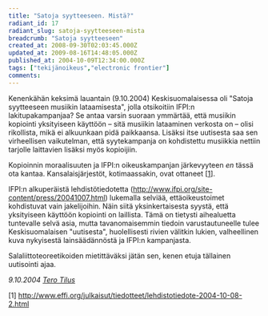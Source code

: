 ```yaml
---
title: "Satoja syytteeseen. Mistä?"
radiant_id: 17
radiant_slug: satoja-syytteeseen-mista
breadcrumb: "Satoja syytteeseen"
created_at: 2008-09-30T02:03:45.000Z
updated_at: 2009-08-16T14:48:05.000Z
published_at: 2004-10-09T12:34:00.000Z
tags: ["tekijänoikeus","electronic frontier"]
comments:
---
```

<p>Kenenkähän keksimä lauantain (9.10.2004) Keskisuomalaisessa oli
"Satoja syytteeseen musiikin lataamisesta", jolla otsikoitiin IFPI:n
lakitupakampanjaa? Se antaa varsin suoraan ymmärtää, että musiikin
kopiointi yksityiseen käyttöön &ndash; sitä musiikin lataaminen verkosta on
&ndash; olisi rikollista, mikä ei alkuunkaan pidä paikkaansa.  Lisäksi itse
uutisesta saa sen virheellisen vaikutelman, että syytekampanja on
kohdistettu musiikkia nettiin tarjolle laittavien lisäksi myös
kopioijiin.</p>

<p>Kopioinnin moraalisuuten ja IFPI:n oikeuskampanjan järkevyyteen
<em>en</em> tässä ota kantaa.  Kansalaisjärjestöt, kotimaassakin, ovat
ottaneet [<a href="#1">1</a>].</p>

<p>IFPI:n alkuperäistä lehdistötiedotetta (<a
href="http://www.ifpi.org/site-content/press/20041007.html"
>http://www.ifpi.org/site-content/press/20041007.html</a>) lukemalla
selviää, ettäoikeustoimet kohdistuvat vain jakelijoihin.  Näin siitä
yksinkertaisesta syystä, että yksityiseen käyttöön kopiointi on
laillista.  Tämä on tietysti aihealuetta tuntevalle selvä asia, mutta
tavanomaisemmin tiedoin varustautuneelle tulee Keskisuomalaisen
"uutisesta", huolellisesti rivien välitkin lukien, valheellinen kuva
nykyisestä lainsäädännöstä ja IFPI:n kampanjasta.</p>

<p>Salaliittoteoreetikoiden mietittäväksi jätän sen, kenen etuja
tällainen uutisointi ajaa.</p>

<address>
9.10.2004 <a href="&#x6d;&#x61;&#x69;&#x6c;&#x74;&#x6f;&#x3a;terotil&64;jyu.fi">Tero Tilus</a>
</address>

<a name="1">
<p>[1] <a href="http://www.effi.org/julkaisut/tiedotteet/lehdistotiedote-2004-10-08-2.html">http://www.effi.org/julkaisut/tiedotteet/lehdistotiedote-2004-10-08-2.html</a></p>
